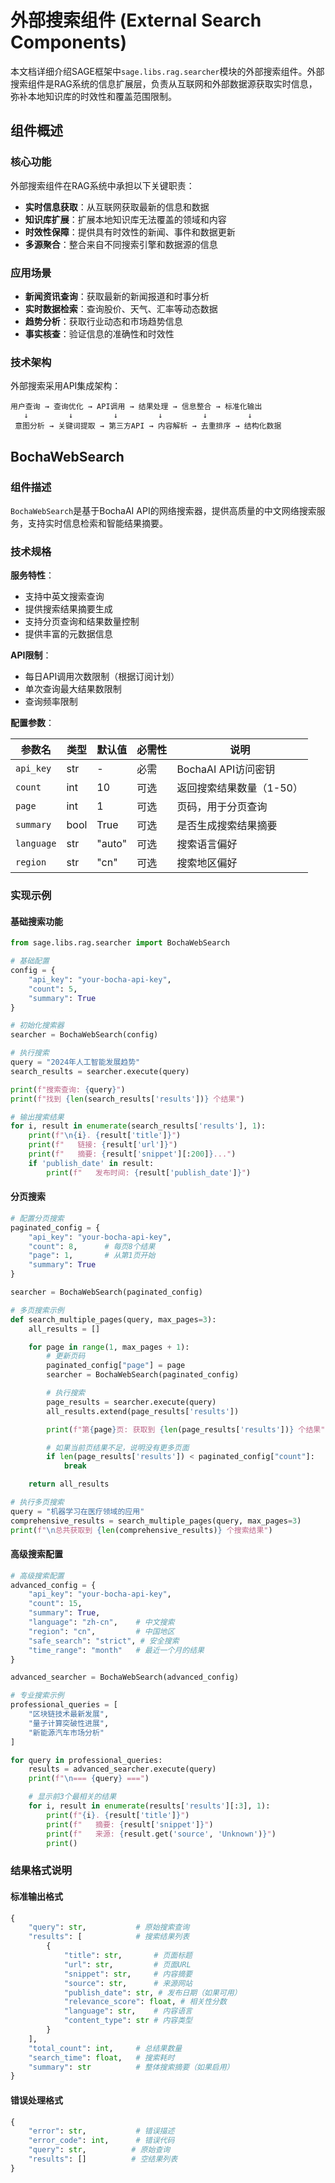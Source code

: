 # 外部搜索组件 (External Search Components)

本文档详细介绍SAGE框架中`sage.libs.rag.searcher`模块的外部搜索组件。外部搜索组件是RAG系统的信息扩展层，负责从互联网和外部数据源获取实时信息，弥补本地知识库的时效性和覆盖范围限制。

## 组件概述

### 核心功能
外部搜索组件在RAG系统中承担以下关键职责：

- **实时信息获取**：从互联网获取最新的信息和数据
- **知识库扩展**：扩展本地知识库无法覆盖的领域和内容
- **时效性保障**：提供具有时效性的新闻、事件和数据更新
- **多源聚合**：整合来自不同搜索引擎和数据源的信息

### 应用场景
- **新闻资讯查询**：获取最新的新闻报道和时事分析
- **实时数据检索**：查询股价、天气、汇率等动态数据
- **趋势分析**：获取行业动态和市场趋势信息
- **事实核查**：验证信息的准确性和时效性

### 技术架构
外部搜索采用API集成架构：

```
用户查询 → 查询优化 → API调用 → 结果处理 → 信息整合 → 标准化输出
   ↓         ↓         ↓         ↓         ↓         ↓
 意图分析 → 关键词提取 → 第三方API → 内容解析 → 去重排序 → 结构化数据
```

## BochaWebSearch

### 组件描述
`BochaWebSearch`是基于BochaAI API的网络搜索器，提供高质量的中文网络搜索服务，支持实时信息检索和智能结果摘要。

### 技术规格

**服务特性**：
- 支持中英文搜索查询
- 提供搜索结果摘要生成
- 支持分页查询和结果数量控制
- 提供丰富的元数据信息

**API限制**：
- 每日API调用次数限制（根据订阅计划）
- 单次查询最大结果数限制
- 查询频率限制

**配置参数**：

| 参数名 | 类型 | 默认值 | 必需性 | 说明 |
|--------|------|--------|--------|------|
| `api_key` | str | - | 必需 | BochaAI API访问密钥 |
| `count` | int | 10 | 可选 | 返回搜索结果数量（1-50） |
| `page` | int | 1 | 可选 | 页码，用于分页查询 |
| `summary` | bool | True | 可选 | 是否生成搜索结果摘要 |
| `language` | str | "auto" | 可选 | 搜索语言偏好 |
| `region` | str | "cn" | 可选 | 搜索地区偏好 |

### 实现示例

#### 基础搜索功能
```python
from sage.libs.rag.searcher import BochaWebSearch

# 基础配置
config = {
    "api_key": "your-bocha-api-key",
    "count": 5,
    "summary": True
}

# 初始化搜索器
searcher = BochaWebSearch(config)

# 执行搜索
query = "2024年人工智能发展趋势"
search_results = searcher.execute(query)

print(f"搜索查询: {query}")
print(f"找到 {len(search_results['results'])} 个结果")

# 输出搜索结果
for i, result in enumerate(search_results['results'], 1):
    print(f"\n{i}. {result['title']}")
    print(f"   链接: {result['url']}")
    print(f"   摘要: {result['snippet'][:200]}...")
    if 'publish_date' in result:
        print(f"   发布时间: {result['publish_date']}")
```

#### 分页搜索
```python
# 配置分页搜索
paginated_config = {
    "api_key": "your-bocha-api-key",
    "count": 8,      # 每页8个结果
    "page": 1,       # 从第1页开始
    "summary": True
}

searcher = BochaWebSearch(paginated_config)

# 多页搜索示例
def search_multiple_pages(query, max_pages=3):
    all_results = []

    for page in range(1, max_pages + 1):
        # 更新页码
        paginated_config["page"] = page
        searcher = BochaWebSearch(paginated_config)

        # 执行搜索
        page_results = searcher.execute(query)
        all_results.extend(page_results['results'])

        print(f"第{page}页: 获取到 {len(page_results['results'])} 个结果")

        # 如果当前页结果不足，说明没有更多页面
        if len(page_results['results']) < paginated_config["count"]:
            break

    return all_results

# 执行多页搜索
query = "机器学习在医疗领域的应用"
comprehensive_results = search_multiple_pages(query, max_pages=3)
print(f"\n总共获取到 {len(comprehensive_results)} 个搜索结果")
```

#### 高级搜索配置
```python
# 高级搜索配置
advanced_config = {
    "api_key": "your-bocha-api-key",
    "count": 15,
    "summary": True,
    "language": "zh-cn",    # 中文搜索
    "region": "cn",         # 中国地区
    "safe_search": "strict", # 安全搜索
    "time_range": "month"   # 最近一个月的结果
}

advanced_searcher = BochaWebSearch(advanced_config)

# 专业搜索示例
professional_queries = [
    "区块链技术最新发展",
    "量子计算突破性进展",
    "新能源汽车市场分析"
]

for query in professional_queries:
    results = advanced_searcher.execute(query)
    print(f"\n=== {query} ===")

    # 显示前3个最相关的结果
    for i, result in enumerate(results['results'][:3], 1):
        print(f"{i}. {result['title']}")
        print(f"   摘要: {result['snippet']}")
        print(f"   来源: {result.get('source', 'Unknown')}")
        print()
```

### 结果格式说明

#### 标准输出格式
```python
{
    "query": str,           # 原始搜索查询
    "results": [            # 搜索结果列表
        {
            "title": str,       # 页面标题
            "url": str,         # 页面URL
            "snippet": str,     # 内容摘要
            "source": str,      # 来源网站
            "publish_date": str, # 发布日期（如果可用）
            "relevance_score": float, # 相关性分数
            "language": str,    # 内容语言
            "content_type": str # 内容类型
        }
    ],
    "total_count": int,     # 总结果数量
    "search_time": float,   # 搜索耗时
    "summary": str          # 整体搜索摘要（如果启用）
}
```

#### 错误处理格式
```python
{
    "error": str,           # 错误描述
    "error_code": int,      # 错误代码
    "query": str,          # 原始查询
    "results": []          # 空结果列表
}
```
